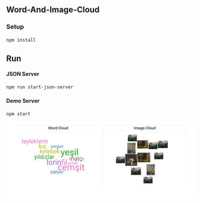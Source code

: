 ## Word-And-Image-Cloud

### Setup
```bash
npm install
```

## Run
#### JSON Server
```bash
npm run start-json-server
```
#### Demo Server
```bash
npm start
```
![](public/images/preview1.png)
